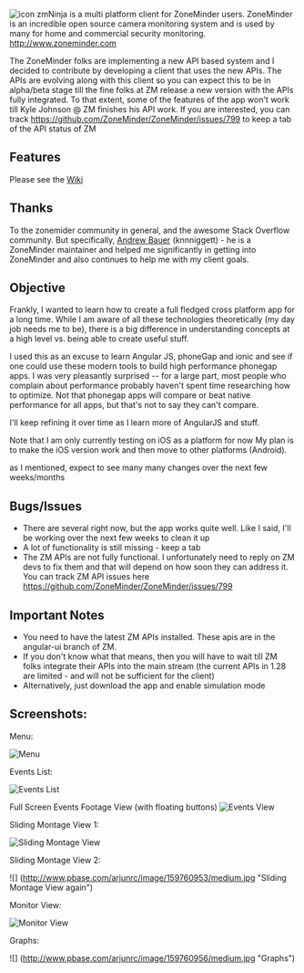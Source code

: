 ![](http://www.pbase.com/arjunrc/image/159870143/original.jpg "icon") zmNinja is a multi platform client for ZoneMinder users.
ZoneMinder is an incredible open source camera monitoring system and is used
by many for home and commercial security monitoring. http://www.zoneminder.com

The ZoneMinder folks are implementing a new API based system and I decided to contribute
by developing a client that uses the new APIs. The APIs are evolving along with this client
so you can expect this to be in alpha/beta stage till the fine folks at ZM release a new
version with the APIs fully integrated. To that extent, some of the features of the app
won't work till Kyle Johnson @ ZM finishes his API work. If you are interested, you can track
https://github.com/ZoneMinder/ZoneMinder/issues/799 to keep a tab of the API status of ZM

Features
--------
Please see the [Wiki](https://github.com/arjunroychowdhury/zmNinja/wiki)

Thanks
------
To the zonemider community in general, and the awesome Stack Overflow community.
But specifically, [Andrew Bauer](https://github.com/knnniggett) (knnniggett) - he is a ZoneMinder maintainer and
helped me significantly in getting into ZoneMinder and also continues to help
me with my client goals. 


Objective
----------
Frankly, I wanted to learn how to create a full fledged cross platform app for a long time.
While I am aware of all these technologies theoretically (my day job needs me to be), there
is a big difference in understanding concepts at a high level vs. being able to create useful stuff.

I used this as an excuse to learn Angular JS, phoneGap and ionic and see if one could
use these modern tools to build high performance phonegap apps. I was very pleasantly
surprised -- for a large part, most people who complain about performance  probably
haven't spent time researching how to optimize. Not that phonegap apps will compare
or beat native performance for all apps, but that's not to say they can't compare. 

I'll keep refining it over time as I learn more of AngularJS and stuff.

Note that I am only currently testing on iOS as a platform for now
My plan is to make the iOS version work and then move to other platforms (Android).

as I mentioned, expect to see many many changes over the next few weeks/months

Bugs/Issues
------------
* There are several right now, but the app works quite well. Like I said, I'll be working over the next few weeks to clean it up
* A lot of functionality is still missing - keep a tab
*  The ZM APIs are not fully functional. I unfortunately need to reply on ZM devs to fix them and that will depend on how soon they can address it. You can track ZM API issues here https://github.com/ZoneMinder/ZoneMinder/issues/799


Important Notes
---------------
* You need to have the latest ZM APIs installed. These apis are in the angular-ui branch of ZM.
* If you don't know what that means, then you will have to wait till ZM folks integrate their APIs
into the main stream (the current APIs in 1.28 are limited - and will not be sufficient for the client)
* Alternatively, just download the app and enable simulation mode


Screenshots:
------------

Menu:

![](http://www.pbase.com/arjunrc/image/159760951/medium.jpg "Menu")

Events List:

![](http://www.pbase.com/arjunrc/image/159760954/medium.jpg "Events List")

Full Screen Events Footage View (with floating buttons)
![](http://www.pbase.com/arjunrc/image/159892344/medium.jpg "Events View")

Sliding Montage View 1:

![](http://www.pbase.com/arjunrc/image/159760952/medium.jpg "Sliding Montage View")

Sliding Montage View 2:

![] (http://www.pbase.com/arjunrc/image/159760953/medium.jpg "Sliding Montage View again")

Monitor View:

![](http://www.pbase.com/arjunrc/image/159760955/medium.jpg "Monitor View")

Graphs:

![] (http://www.pbase.com/arjunrc/image/159760956/medium.jpg "Graphs")



